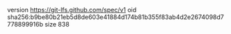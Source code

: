version https://git-lfs.github.com/spec/v1
oid sha256:b9be80b21eb5d8de603e41884d174b81b355f83ab4d2e2674098d7778899916b
size 838

